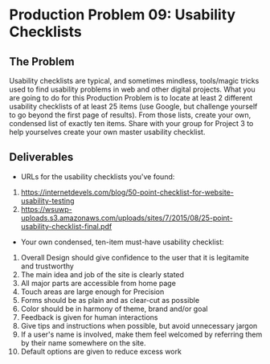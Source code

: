 # Production Problem 09: Usability Checklists

## The Problem

Usability checklists are typical, and sometimes mindless, tools/magic tricks used to find usability problems in web and other digital projects. What you are going to do for this Production Problem is to locate at least 2 different usability checklists of at least 25 items (use Google, but challenge yourself to go beyond the first page of results). From those lists, create your own, condensed list of exactly ten items. Share with your group for Project 3 to help yourselves create your own master usability checklist.

## Deliverables

* URLs for the usability checklists you've found:

1. https://internetdevels.com/blog/50-point-checklist-for-website-usability-testing
2. https://wsuwp-uploads.s3.amazonaws.com/uploads/sites/7/2015/08/25-point-usability-checklist-final.pdf

* Your own condensed, ten-item must-have usability checklist:

1. Overall Design should give confidence to the user that it is legitamite and trustworthy
2. The main idea and job of the site is clearly stated
3. All major parts are accessible from home page
4. Touch areas are large enough for Precision
5. Forms should be as plain and as clear-cut as possible
6. Color should be in harmony of theme, brand and/or goal
7. Feedback is given for human interactions
8. Give tips and instructions when possible, but avoid unnecessary jargon
9. If a user's name is involved, make them feel welcomed by referring them by their name somewhere on the site.
10. Default options are given to reduce excess work
